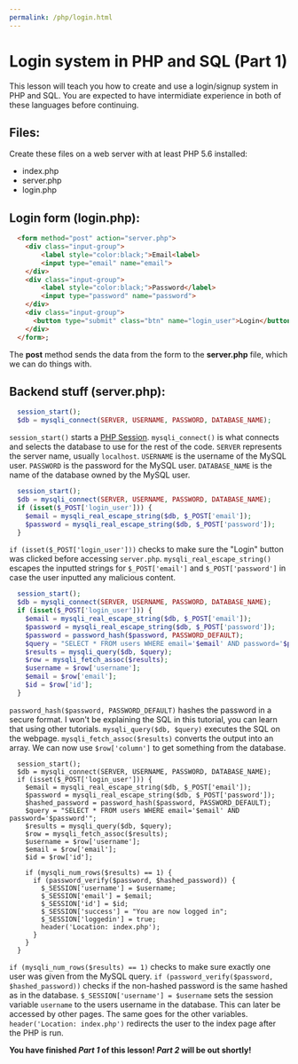 ```yaml
---
permalink: /php/login.html
---
```

# Login system in PHP and SQL (Part 1)
This lesson will teach you how to create and use a login/signup system in PHP and SQL. You are expected to have intermidiate experience in both of these languages before continuing.
## Files:
Create these files on a web server with at least PHP 5.6 installed:
- index.php
- server.php
- login.php

## Login form (login.php):
```html
  <form method="post" action="server.php">
  	<div class="input-group">
  		<label style="color:black;">Email<label>
  		<input type="email" name="email">
  	</div>
  	<div class="input-group">
  		<label style="color:black;">Password</label>
  		<input type="password" name="password">
  	</div>
  	<div class="input-group">
  	  <button type="submit" class="btn" name="login_user">Login</button>
  	</div>
  </form>;
```
The **post** method sends the data from the form to the **server.php** file, which we can do things with.

## Backend stuff (server.php):
```php
  session_start();
  $db = mysqli_connect(SERVER, USERNAME, PASSWORD, DATABASE_NAME);
```
`session_start()` starts a <a href="https://www.php.net/manual/en/book.session.php" target="_blank">PHP Session</a>. `mysqli_connect()` is what connects and selects the database to use for the rest of the code. `SERVER` represents the server name, usually `localhost`. `USERNAME` is the username of the MySQL user. `PASSWORD` is the password for the MySQL user. `DATABASE_NAME` is the name of the database owned by the MySQL user.
```php
  session_start();
  $db = mysqli_connect(SERVER, USERNAME, PASSWORD, DATABASE_NAME);
  if (isset($_POST['login_user'])) {
    $email = mysqli_real_escape_string($db, $_POST['email']);
    $password = mysqli_real_escape_string($db, $_POST['password']);
  }
```
`if (isset($_POST['login_user']))` checks to make sure the "Login" button was clicked before accessing `server.php`. `mysqli_real_escape_string()` escapes the inputted strings for `$_POST['email']` and `$_POST['password']` in case the user inputted any malicious content.
```php
  session_start();
  $db = mysqli_connect(SERVER, USERNAME, PASSWORD, DATABASE_NAME);
  if (isset($_POST['login_user'])) {
    $email = mysqli_real_escape_string($db, $_POST['email']);
    $password = mysqli_real_escape_string($db, $_POST['password']);
    $password = password_hash($password, PASSWORD_DEFAULT);
    $query = "SELECT * FROM users WHERE email='$email' AND password='$password'";
    $results = mysqli_query($db, $query);
    $row = mysqli_fetch_assoc($results);
    $username = $row['username'];
    $email = $row['email'];
    $id = $row['id'];
  }
```
`password_hash($password, PASSWORD_DEFAULT)` hashes the password in a secure format. I won't be explaining the SQL in this tutorial, you can learn that using other tutorials. `mysqli_query($db, $query)` executes the SQL on the webpage. `mysqli_fetch_assoc($results)` converts the output into an array. We can now use `$row['column']` to get something from the database. 
```
  session_start();
  $db = mysqli_connect(SERVER, USERNAME, PASSWORD, DATABASE_NAME);
  if (isset($_POST['login_user'])) {
    $email = mysqli_real_escape_string($db, $_POST['email']);
    $password = mysqli_real_escape_string($db, $_POST['password']);
    $hashed_password = password_hash($password, PASSWORD_DEFAULT);
    $query = "SELECT * FROM users WHERE email='$email' AND password='$password'";
    $results = mysqli_query($db, $query);
    $row = mysqli_fetch_assoc($results);
    $username = $row['username'];
    $email = $row['email'];
    $id = $row['id'];
    
    if (mysqli_num_rows($results) == 1) {
      if (password_verify($password, $hashed_password)) {
        $_SESSION['username'] = $username;
        $_SESSION['email'] = $email;
        $_SESSION['id'] = $id;
        $_SESSION['success'] = "You are now logged in";
        $_SESSION['loggedin'] = true;
        header('Location: index.php');
      }
    }
  }
```
`if (mysqli_num_rows($results) == 1)` checks to make sure exactly one user was given from the MySQL query. `if (password_verify($password, $hashed_password))` checks if the non-hashed password is the same hashed as in the database. `$_SESSION['username'] = $username` sets the session variable `username` to the users username in the database. This can later be accessed by other pages. The same goes for the other variables. `header('Location: index.php')` redirects the user to the index page after the PHP is run.

**You have finished *Part 1* of this lesson! *Part 2* will be out shortly!**

